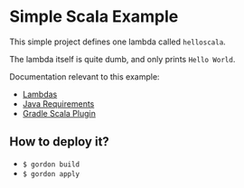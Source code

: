Simple Scala Example
===========================

This simple project defines one lambda called ``helloscala``.

The lambda itself is quite dumb, and only prints ``Hello World``.

Documentation relevant to this example:
 * [Lambdas](http://gordon.readthedocs.io/en/latest/lambdas.html)
 * [Java Requirements](http://gordon.readthedocs.io/en/latest/requirements.html#java-requirements)
 * [Gradle Scala Plugin](https://docs.gradle.org/current/userguide/scala_plugin.html)

How to deploy it?
------------------

* ``$ gordon build``
* ``$ gordon apply``
